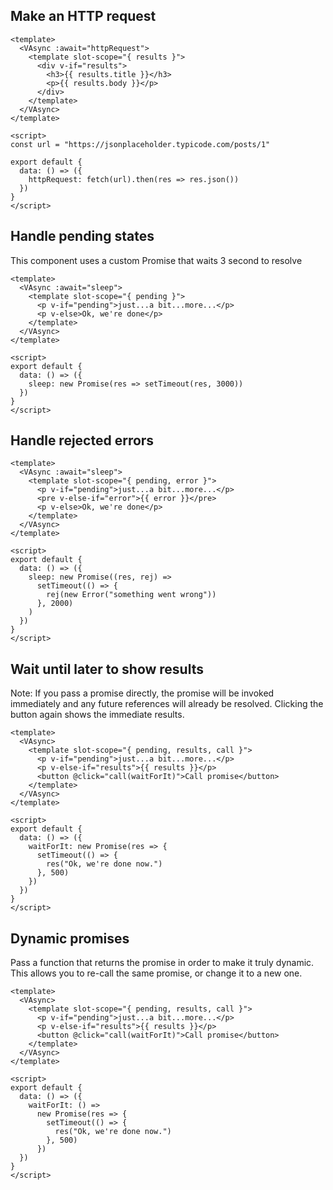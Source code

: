## Make an HTTP request

```vue
<template>
  <VAsync :await="httpRequest">
    <template slot-scope="{ results }">
      <div v-if="results">
        <h3>{{ results.title }}</h3>
        <p>{{ results.body }}</p>
      </div>
    </template>
  </VAsync>
</template>

<script>
const url = "https://jsonplaceholder.typicode.com/posts/1"

export default {
  data: () => ({
    httpRequest: fetch(url).then(res => res.json())
  })
}
</script>
```

## Handle pending states

This component uses a custom Promise that waits 3 second to resolve

```vue
<template>
  <VAsync :await="sleep">
    <template slot-scope="{ pending }">
      <p v-if="pending">just...a bit...more...</p>
      <p v-else>Ok, we're done</p>
    </template>
  </VAsync>
</template>

<script>
export default {
  data: () => ({
    sleep: new Promise(res => setTimeout(res, 3000))
  })
}
</script>
```

## Handle rejected errors

```vue
<template>
  <VAsync :await="sleep">
    <template slot-scope="{ pending, error }">
      <p v-if="pending">just...a bit...more...</p>
      <pre v-else-if="error">{{ error }}</pre>
      <p v-else>Ok, we're done</p>
    </template>
  </VAsync>
</template>

<script>
export default {
  data: () => ({
    sleep: new Promise((res, rej) =>
      setTimeout(() => {
        rej(new Error("something went wrong"))
      }, 2000)
    )
  })
}
</script>
```

## Wait until later to show results

Note: If you pass a promise directly, the promise will be invoked immediately and any future references will already be resolved. Clicking the button again shows the immediate results.

```vue
<template>
  <VAsync>
    <template slot-scope="{ pending, results, call }">
      <p v-if="pending">just...a bit...more...</p>
      <p v-else-if="results">{{ results }}</p>
      <button @click="call(waitForIt)">Call promise</button>
    </template>
  </VAsync>
</template>

<script>
export default {
  data: () => ({
    waitForIt: new Promise(res => {
      setTimeout(() => {
        res("Ok, we're done now.")
      }, 500)
    })
  })
}
</script>
```

## Dynamic promises

Pass a function that returns the promise in order to make it truly dynamic. This allows you to re-call the same promise, or change it to a new one.

```vue
<template>
  <VAsync>
    <template slot-scope="{ pending, results, call }">
      <p v-if="pending">just...a bit...more...</p>
      <p v-else-if="results">{{ results }}</p>
      <button @click="call(waitForIt)">Call promise</button>
    </template>
  </VAsync>
</template>

<script>
export default {
  data: () => ({
    waitForIt: () =>
      new Promise(res => {
        setTimeout(() => {
          res("Ok, we're done now.")
        }, 500)
      })
  })
}
</script>
```
